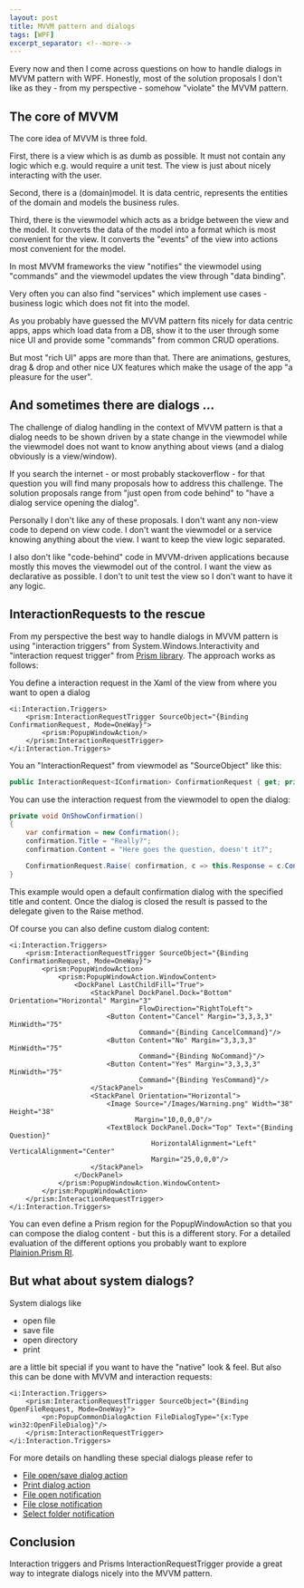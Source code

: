 ```yaml
---
layout: post
title: MVVM pattern and dialogs
tags: [WPF]
excerpt_separator: <!--more-->
---
```


Every now and then I come across questions on how to handle dialogs in MVVM pattern with WPF.
Honestly, most of the solution proposals I don't like as they - from my perspective - somehow
"violate" the MVVM pattern.

<!--more-->

## The core of MVVM

The core idea of MVVM is three fold.

First, there is a view which is as dumb as possible. It must not contain any logic which e.g. would require a unit test. 
The view is just about nicely interacting with the user.

Second, there is a (domain)model. It is data centric, represents the entities of the domain and models the business rules.

Third, there is the viewmodel which acts as a bridge between the view and the model. It converts the data of the model into 
a format which is most convenient for the view. It converts the "events" of the view into actions most convenient for the model.

In most MVVM frameworks the view "notifies" the viewmodel using "commands" and the viewmodel updates the view through "data binding".

Very often you can also find "services" which implement use cases - business logic which does not fit into the model.

As you probably have guessed the MVVM pattern fits nicely for data centric apps, apps which load data from a DB, show it
to the user through some nice UI and provide some "commands" from common CRUD operations.

But most "rich UI" apps are more than that. There are animations, gestures, drag & drop and other nice UX features which make
the usage of the app "a pleasure for the user".

## And sometimes there are dialogs ...

The challenge of dialog handling in the context of MVVM pattern is that a dialog needs to be shown driven by 
a state change in the viewmodel while the viewmodel does not want to know anything about views (and a dialog obviously is a view/window).

If you search the internet - or most probably stackoverflow - for that question you will find many proposals how to address 
this challenge. The solution proposals range from "just open from code behind" to "have a dialog service opening the dialog".

Personally I don't like any of these proposals. I don't want any non-view code to depend on view code. I don't want the viewmodel or a service
knowing anything about the view. I want to keep the view logic separated.

I also don't like "code-behind" code in MVVM-driven applications because mostly this moves the viewmodel out of the control. I want the view
as declarative as possible. I don't to unit test the view so I don't want to have it any logic.

## InteractionRequests to the rescue

From my perspective the best way to handle dialogs in MVVM pattern is using "interaction triggers" from System.Windows.Interactivity and
"interaction request trigger" from [Prism library](https://github.com/PrismLibrary/Prism). The approach works as follows:

You define a interaction request in the Xaml of the view from where you want to open a dialog

```Xaml
<i:Interaction.Triggers>
    <prism:InteractionRequestTrigger SourceObject="{Binding ConfirmationRequest, Mode=OneWay}">
        <prism:PopupWindowAction/>
    </prism:InteractionRequestTrigger>
</i:Interaction.Triggers>
```

You an "InteractionRequest" from viewmodel as "SourceObject" like this:

```C#
public InteractionRequest<IConfirmation> ConfirmationRequest { get; private set; }
```

You can use the interaction request from the viewmodel to open the dialog:

```C#
private void OnShowConfirmation()
{
    var confirmation = new Confirmation();
    confirmation.Title = "Really?";
    confirmation.Content = "Here goes the question, doesn't it?";

    ConfirmationRequest.Raise( confirmation, c => this.Response = c.Confirmed ? "yes" : "no" );
}
```

This example would open a default confirmation dialog with the specified title and content. Once the dialog is closed the result
is passed to the delegate given to the Raise method.

Of course you can also define custom dialog content:

```Xaml
<i:Interaction.Triggers>
    <prism:InteractionRequestTrigger SourceObject="{Binding ConfirmationRequest, Mode=OneWay}">
        <prism:PopupWindowAction>
            <prism:PopupWindowAction.WindowContent>
                <DockPanel LastChildFill="True">
                    <StackPanel DockPanel.Dock="Bottom" Orientation="Horizontal" Margin="3" 
					            FlowDirection="RightToLeft">
                        <Button Content="Cancel" Margin="3,3,3,3" MinWidth="75" 
						        Command="{Binding CancelCommand}"/>
                        <Button Content="No" Margin="3,3,3,3" MinWidth="75" 
						        Command="{Binding NoCommand}"/>
                        <Button Content="Yes" Margin="3,3,3,3" MinWidth="75" 
						        Command="{Binding YesCommand}"/>
                    </StackPanel>
                    <StackPanel Orientation="Horizontal">
                        <Image Source="/Images/Warning.png" Width="38" Height="38" 
						       Margin="10,0,0,0"/>
                        <TextBlock DockPanel.Dock="Top" Text="{Binding Question}" 
						           HorizontalAlignment="Left" VerticalAlignment="Center" 
								   Margin="25,0,0,0"/>
                    </StackPanel>
                </DockPanel>
            </prism:PopupWindowAction.WindowContent>
        </prism:PopupWindowAction>
    </prism:InteractionRequestTrigger>
</i:Interaction.Triggers>
```

You can even define a Prism region for the PopupWindowAction so that you can compose the dialog content - but this is a different story. For 
a detailed evaluation of the different options you probably want to explore [Plainion.Prism RI](https://github.com/plainionist/Plainion.Prism/tree/master/src/Plainion.RI).

## But what about system dialogs?

System dialogs like 
- open file
- save file
- open directory
- print

are a little bit special if you want to have the "native" look & feel. But also this can be done with MVVM and interaction requests:

```Xaml
<i:Interaction.Triggers>
    <prism:InteractionRequestTrigger SourceObject="{Binding OpenFileRequest, Mode=OneWay}">
        <pn:PopupCommonDialogAction FileDialogType="{x:Type win32:OpenFileDialog}"/>
    </prism:InteractionRequestTrigger>
</i:Interaction.Triggers>
```

For more details on handling these special dialogs please refer to

- [File open/save dialog action](https://github.com/plainionist/Plainion.Prism/blob/master/src/Plainion.Prism/Interactivity/PopupCommonDialogAction.cs)
- [Print dialog action](https://github.com/plainionist/Plainion.Prism/blob/master/src/Plainion.Prism/Interactivity/PopupPrintDialogAction.cs=)
- [File open notification](https://github.com/plainionist/Plainion.Prism/blob/master/src/Plainion.Prism/Interactivity/InteractionRequest/OpenFileDialogNotification.cs)
- [File close notification](https://github.com/plainionist/Plainion.Prism/blob/master/src/Plainion.Prism/Interactivity/InteractionRequest/SaveFileDialogNotification.cs)
- [Select folder notification](https://github.com/plainionist/Plainion.Prism/blob/master/src/Plainion.Prism/Interactivity/InteractionRequest/SelectFolderDialogNotification.cs)

## Conclusion

Interaction triggers and Prisms InteractionRequestTrigger provide a great way to integrate dialogs nicely into the MVVM pattern.



